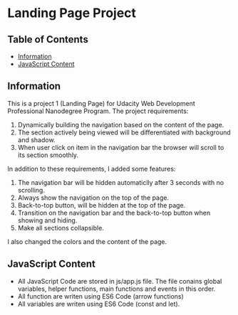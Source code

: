 # Landing Page Project

## Table of Contents

- [Information](#information)
- [JavaScript Content](#JavaScript-Content)

## Information

This is a project 1 (Landing Page) for Udacity Web Development Professional Nanodegree Program.
The project requirements:

1. Dynamically building the navigation based on the content of the page.
2. The section actively being viewed will be differentiated with background and shadow.
3. When user click on item in the navigation bar the browser will scroll to its section smoothly.

In addition to these requirements, I added some features:

1. The navigation bar will be hidden automaticlly after 3 seconds with no scrolling.
2. Always show the navigation on the top of the page.
3. Back-to-top button, will be hidden at the top of the page.
4. Transition on the navigation bar and the back-to-top button when showing and hiding.
5. Make all sections collapsible.

I also changed the colors and the content of the page.

## JavaScript Content

- All JavaScript Code are stored in js/app.js file. The file conains global variables, helper functions, main functions and events in this order.
- All function are writen using ES6 Code (arrow functions)
- All variables are writen using ES6 Code (const and let).
